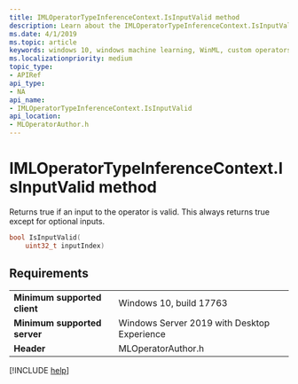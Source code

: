 ```yaml
---
title: IMLOperatorTypeInferenceContext.IsInputValid method
description: Learn about the IMLOperatorTypeInferenceContext.IsInputValid method. This method returns true if an input to the operator is valid.
ms.date: 4/1/2019
ms.topic: article
keywords: windows 10, windows machine learning, WinML, custom operators, IsInputValid
ms.localizationpriority: medium
topic_type:
- APIRef
api_type:
- NA
api_name:
- IMLOperatorTypeInferenceContext.IsInputValid
api_location:
- MLOperatorAuthor.h
---
```


# IMLOperatorTypeInferenceContext.IsInputValid method

Returns true if an input to the operator is valid. This always returns true except for optional inputs.

```cpp
bool IsInputValid(
    uint32_t inputIndex)
```

## Requirements

| | |
|-|-|
| **Minimum supported client** | Windows 10, build 17763 |
| **Minimum supported server** | Windows Server 2019 with Desktop Experience |
| **Header** | MLOperatorAuthor.h |

[!INCLUDE [help](../../includes/get-help.md)]
